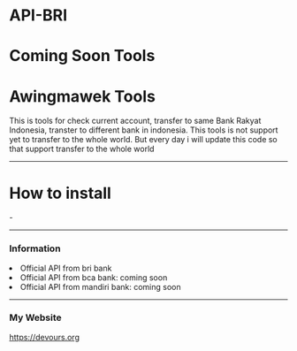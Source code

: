 # API-BRI

<h1>Coming Soon Tools</h1>
<h1>Awingmawek Tools</h1>
<p>This is tools for check current account, transfer to same Bank Rakyat Indonesia, transter to different bank in indonesia. This tools is not support yet to transfer to the whole world. But every day i will update this code so that support transfer to the whole world</p>

<hr>
<h1>How to install</h1>
<p>-</p>
<hr>
<h3>Information</h3>
<li>Official API from bri bank</li>
<li>Official API from bca bank: coming soon</li>
<li>Official API from mandiri bank: coming soon</li>
<hr>

<h3>My Website</h3>
<p><a href="https://devours.org">https://devours.org</a></p>